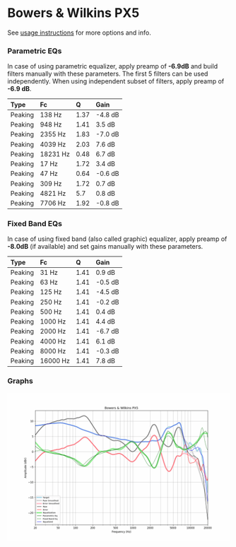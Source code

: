 # Bowers & Wilkins PX5
See [usage instructions](https://github.com/jaakkopasanen/AutoEq#usage) for more options and info.

### Parametric EQs
In case of using parametric equalizer, apply preamp of **-6.9dB** and build filters manually
with these parameters. The first 5 filters can be used independently.
When using independent subset of filters, apply preamp of **-6.9 dB**.

| Type    | Fc       |    Q | Gain    |
|:--------|:---------|:-----|:--------|
| Peaking | 138 Hz   | 1.37 | -4.8 dB |
| Peaking | 948 Hz   | 1.41 | 3.5 dB  |
| Peaking | 2355 Hz  | 1.83 | -7.0 dB |
| Peaking | 4039 Hz  | 2.03 | 7.6 dB  |
| Peaking | 18231 Hz | 0.48 | 6.7 dB  |
| Peaking | 17 Hz    | 1.72 | 3.4 dB  |
| Peaking | 47 Hz    | 0.64 | -0.6 dB |
| Peaking | 309 Hz   | 1.72 | 0.7 dB  |
| Peaking | 4821 Hz  | 5.7  | 0.8 dB  |
| Peaking | 7706 Hz  | 1.92 | -0.8 dB |

### Fixed Band EQs
In case of using fixed band (also called graphic) equalizer, apply preamp of **-8.0dB**
(if available) and set gains manually with these parameters.

| Type    | Fc       |    Q | Gain    |
|:--------|:---------|:-----|:--------|
| Peaking | 31 Hz    | 1.41 | 0.9 dB  |
| Peaking | 63 Hz    | 1.41 | -0.5 dB |
| Peaking | 125 Hz   | 1.41 | -4.5 dB |
| Peaking | 250 Hz   | 1.41 | -0.2 dB |
| Peaking | 500 Hz   | 1.41 | 0.4 dB  |
| Peaking | 1000 Hz  | 1.41 | 4.4 dB  |
| Peaking | 2000 Hz  | 1.41 | -6.7 dB |
| Peaking | 4000 Hz  | 1.41 | 6.1 dB  |
| Peaking | 8000 Hz  | 1.41 | -0.3 dB |
| Peaking | 16000 Hz | 1.41 | 7.8 dB  |

### Graphs
![](./Bowers%20&%20Wilkins%20PX5.png)